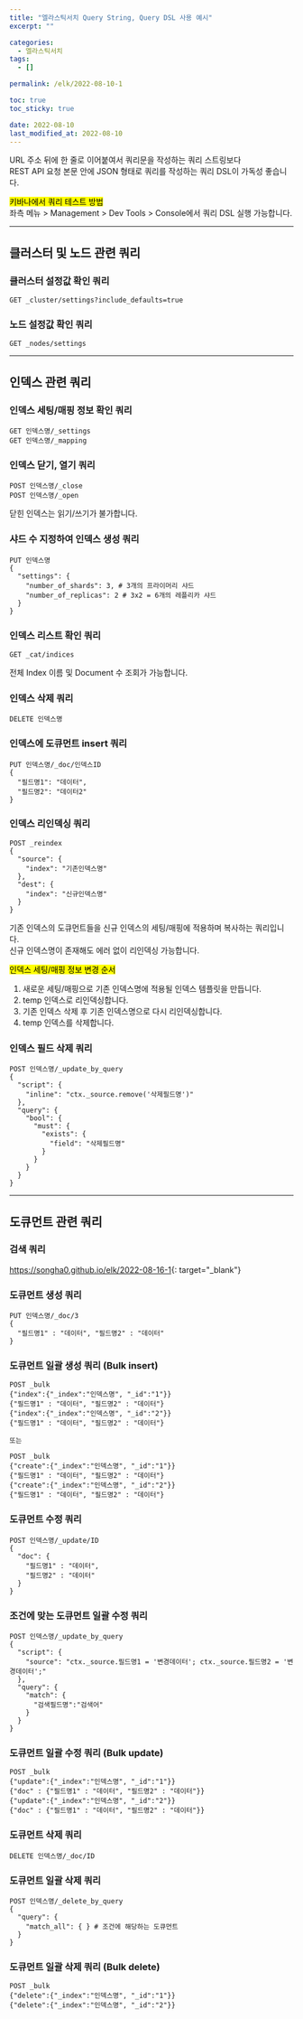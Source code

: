 ```yaml
---
title: "엘라스틱서치 Query String, Query DSL 사용 예시"
excerpt: ""

categories:
  - 엘라스틱서치
tags:
  - []

permalink: /elk/2022-08-10-1

toc: true
toc_sticky: true

date: 2022-08-10
last_modified_at: 2022-08-10
---
```


URL 주소 뒤에 한 줄로 이어붙여서 쿼리문을 작성하는 쿼리 스트링보다  
REST API 요청 본문 안에 JSON 형태로 쿼리를 작성하는 쿼리 DSL이 가독성 좋습니다.

<mark>키바나에서 쿼리 테스트 방법</mark>  
좌측 메뉴 > Management > Dev Tools > Console에서 쿼리 DSL 실행 가능합니다.

---

## 클러스터 및 노드 관련 쿼리

### 클러스터 설정값 확인 쿼리
```
GET _cluster/settings?include_defaults=true
```

### 노드 설정값 확인 쿼리
```
GET _nodes/settings
```

---

## 인덱스 관련 쿼리

### 인덱스 세팅/매핑 정보 확인 쿼리
```
GET 인덱스명/_settings
GET 인덱스명/_mapping
```

### 인덱스 닫기, 열기 쿼리
```
POST 인덱스명/_close
POST 인덱스명/_open
```
닫힌 인덱스는 읽기/쓰기가 불가합니다.

### 샤드 수 지정하여 인덱스 생성 쿼리
```
PUT 인덱스명
{
  "settings": {
    "number_of_shards": 3, # 3개의 프라이머리 샤드
    "number_of_replicas": 2 # 3x2 = 6개의 레플리카 샤드
  }
}
```

### 인덱스 리스트 확인 쿼리
```
GET _cat/indices
```
전체 Index 이름 및 Document 수 조회가 가능합니다.

### 인덱스 삭제 쿼리
```
DELETE 인덱스명
```

### 인덱스에 도큐먼트 insert 쿼리
```
PUT 인덱스명/_doc/인덱스ID
{
  "필드명1": "데이터",
  "필드명2": "데이터2"
}
```

### 인덱스 리인덱싱 쿼리
```
POST _reindex
{
  "source": {
    "index": "기존인덱스명"
  },
  "dest": {
    "index": "신규인덱스명"
  }
}
```
기존 인덱스의 도큐먼트들을 신규 인덱스의 세팅/매핑에 적용하며 복사하는 쿼리입니다.  
신규 인덱스명이 존재해도 에러 없이 리인덱싱 가능합니다.

<mark>인덱스 세팅/매핑 정보 변경 순서</mark>
1. 새로운 세팅/매핑으로 기존 인덱스명에 적용될 인덱스 템플릿을 만듭니다.
2. temp 인덱스로 리인덱싱합니다.
3. 기존 인덱스 삭제 후 기존 인덱스명으로 다시 리인덱싱합니다.
4. temp 인덱스를 삭제합니다.

### 인덱스 필드 삭제 쿼리
```
POST 인덱스명/_update_by_query
{
  "script": {
    "inline": "ctx._source.remove('삭제필드명')"
  },
  "query": {
    "bool": {
      "must": {
        "exists": {
          "field": "삭제필드명"
        }
      }
    }
  }
}
```

---

## 도큐먼트 관련 쿼리

### 검색 쿼리
<https://songha0.github.io/elk/2022-08-16-1>{: target="_blank"}

### 도큐먼트 생성 쿼리
```
PUT 인덱스명/_doc/3
{
  "필드명1" : "데이터", "필드명2" : "데이터"
}
```

### 도큐먼트 일괄 생성 쿼리 (Bulk insert)
```
POST _bulk
{"index":{"_index":"인덱스명", "_id":"1"}}
{"필드명1" : "데이터", "필드명2" : "데이터"}
{"index":{"_index":"인덱스명", "_id":"2"}}
{"필드명1" : "데이터", "필드명2" : "데이터"}

또는

POST _bulk
{"create":{"_index":"인덱스명", "_id":"1"}}
{"필드명1" : "데이터", "필드명2" : "데이터"}
{"create":{"_index":"인덱스명", "_id":"2"}}
{"필드명1" : "데이터", "필드명2" : "데이터"}
```

### 도큐먼트 수정 쿼리
```
POST 인덱스명/_update/ID
{
  "doc": {
    "필드명1" : "데이터",
    "필드명2" : "데이터"
  }
}
```

### 조건에 맞는 도큐먼트 일괄 수정 쿼리
```
POST 인덱스명/_update_by_query
{
  "script": {
    "source": "ctx._source.필드명1 = '변경데이터'; ctx._source.필드명2 = '변경데이터';"
  },
  "query": {
    "match": {
      "검색필드명":"검색어"
    }
  }
}
```

### 도큐먼트 일괄 수정 쿼리 (Bulk update)
```
POST _bulk
{"update":{"_index":"인덱스명", "_id":"1"}}
{"doc" : {"필드명1" : "데이터", "필드명2" : "데이터"}}
{"update":{"_index":"인덱스명", "_id":"2"}}
{"doc" : {"필드명1" : "데이터", "필드명2" : "데이터"}}
```

### 도큐먼트 삭제 쿼리
```
DELETE 인덱스명/_doc/ID
```

### 도큐먼트 일괄 삭제 쿼리
```
POST 인덱스명/_delete_by_query
{
  "query": {
    "match_all": { } # 조건에 해당하는 도큐먼트
  }
}
```

### 도큐먼트 일괄 삭제 쿼리 (Bulk delete)
```
POST _bulk
{"delete":{"_index":"인덱스명", "_id":"1"}}
{"delete":{"_index":"인덱스명", "_id":"2"}}
```